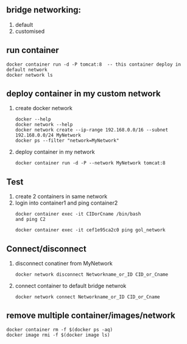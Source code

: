 ## bridge networking:
   1. default
   2. customised 
## run container
   ```
   docker container run -d -P tomcat:8  -- this container deploy in default network 
   docker network ls
   ```
## deploy container in my custom network 
   1. create docker network
      ```
      docker --help
      docker network --help
      docker network create --ip-range 192.168.0.0/16 --subnet 192.168.0.0/24 MyNetwork
      docker ps --filter "network=MyNetwork" 
      ```
   2. deploy container in my network 
      ```
      docker container run -d -P --network MyNetwork tomcat:8 
      ```
## Test
   1. create 2 containers in same network
   2. login into container1 and ping container2
      ```
      docker container exec -it CIDorCname /bin/bash
      and ping C2

      docker container exec -it cef1e95ca2c0 ping gol_network
      ```
## Connect/disconnect 
   1. disconnect conatiner from MyNetwork
      ```
      docker network disconnect Networkname_or_ID CID_or_Cname
      ```
   2. connect container to default bridge netwrok
      ```
      docker network connect Networkname_or_ID CID_or_Cname
      ``` 
## remove multiple container/images/network 
   ```
   docker container rm -f $(docker ps -aq)
   docker image rmi -f $(docker image ls)
   ```
   
